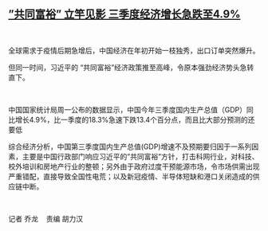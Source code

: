 <!--1634546526000-->
[”共同富裕” 立竿见影    三季度经济增长急跌至4.9%](https://www.rfa.org/mandarin/yataibaodao/jingmao/ql2-10182021044155.html)
------

<p> </p><p>全球需求于疫情后期急增后，中国经济在年初开始一枝独秀，出口订单突然爆升。</p><p>但同一时间，习近平的 “共同富裕”经济政策推至高峰，令原本强劲经济势头急转直下。</p><p> </p><p>中国国家统计局周一公布的数据显示，中国今年三季度国内生产总值（GDP）同比增长4.9%，比一季度的18.3%急速下跌13.4个百分点，而且比大部分预测的还要低</p><p>综合经济分析，中国第三季度国内生产总值(GDP)增速不及预期要归因于一系列因素，主要是中国行政部门响应习近平的”共同富裕”方针，打击科网行业，对科技、校外培训和房地产行业的整顿；另外由于政府过度干预能源市场，令市场供需出现严重错配，直接导致全国性电荒；以及新冠疫情、半导体短缺和港口关闭造成的供应链中断。</p><p> </p><p>记者 乔龙    <span>责编 胡力汉</span></p>

